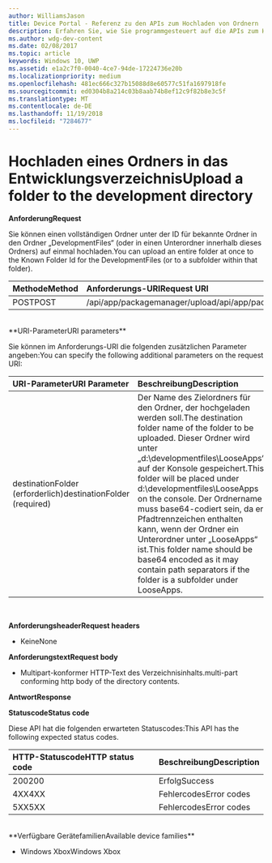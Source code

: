 ```yaml
---
author: WilliamsJason
title: Device Portal - Referenz zu den APIs zum Hochladen von Ordnern
description: Erfahren Sie, wie Sie programmgesteuert auf die APIs zum Hochladen von Ordnern zugreifen.
ms.author: wdg-dev-content
ms.date: 02/08/2017
ms.topic: article
keywords: Windows 10, UWP
ms.assetid: e1a2c7f0-0040-4ce7-94de-17224736e20b
ms.localizationpriority: medium
ms.openlocfilehash: 481ec666c327b15088d8e60577c51fa1697918fe
ms.sourcegitcommit: ed0304b8a214c03b8aab74b8ef12c9f82b8e3c5f
ms.translationtype: MT
ms.contentlocale: de-DE
ms.lasthandoff: 11/19/2018
ms.locfileid: "7284677"
---
```

# <a name="upload-a-folder-to-the-development-directory"></a><span data-ttu-id="368b3-104">Hochladen eines Ordners in das Entwicklungsverzeichnis</span><span class="sxs-lookup"><span data-stu-id="368b3-104">Upload a folder to the development directory</span></span>

**<span data-ttu-id="368b3-105">Anforderung</span><span class="sxs-lookup"><span data-stu-id="368b3-105">Request</span></span>**

<span data-ttu-id="368b3-106">Sie können einen vollständigen Ordner unter der ID für bekannte Ordner in den Ordner „DevelopmentFiles“ (oder in einen Unterordner innerhalb dieses Ordners) auf einmal hochladen.</span><span class="sxs-lookup"><span data-stu-id="368b3-106">You can upload an entire folder at once to the Known Folder Id for the DevelopmentFiles (or to a subfolder within that folder).</span></span>

<span data-ttu-id="368b3-107">Methode</span><span class="sxs-lookup"><span data-stu-id="368b3-107">Method</span></span>      | <span data-ttu-id="368b3-108">Anforderungs-URI</span><span class="sxs-lookup"><span data-stu-id="368b3-108">Request URI</span></span>
:------     | :------
<span data-ttu-id="368b3-109">POST</span><span class="sxs-lookup"><span data-stu-id="368b3-109">POST</span></span> | <span data-ttu-id="368b3-110">/api/app/packagemanager/upload</span><span class="sxs-lookup"><span data-stu-id="368b3-110">/api/app/packagemanager/upload</span></span> 
<br />
**<span data-ttu-id="368b3-111">URI-Parameter</span><span class="sxs-lookup"><span data-stu-id="368b3-111">URI parameters</span></span>**

<span data-ttu-id="368b3-112">Sie können im Anforderungs-URI die folgenden zusätzlichen Parameter angeben:</span><span class="sxs-lookup"><span data-stu-id="368b3-112">You can specify the following additional parameters on the request URI:</span></span>

<span data-ttu-id="368b3-113">URI-Parameter</span><span class="sxs-lookup"><span data-stu-id="368b3-113">URI Parameter</span></span>      | <span data-ttu-id="368b3-114">Beschreibung</span><span class="sxs-lookup"><span data-stu-id="368b3-114">Description</span></span>
:------     | :-----
<span data-ttu-id="368b3-115">destinationFolder (erforderlich)</span><span class="sxs-lookup"><span data-stu-id="368b3-115">destinationFolder  (required)</span></span> | <span data-ttu-id="368b3-116">Der Name des Zielordners für den Ordner, der hochgeladen werden soll.</span><span class="sxs-lookup"><span data-stu-id="368b3-116">The destination folder name of the folder to be uploaded.</span></span> <span data-ttu-id="368b3-117">Dieser Ordner wird unter „d:\developmentfiles\LooseApps“ auf der Konsole gespeichert.</span><span class="sxs-lookup"><span data-stu-id="368b3-117">This folder will be placed under d:\developmentfiles\LooseApps on the console.</span></span> <span data-ttu-id="368b3-118">Der Ordnername muss base64-codiert sein, da er Pfadtrennzeichen enthalten kann, wenn der Ordner ein Unterordner unter „LooseApps“ ist.</span><span class="sxs-lookup"><span data-stu-id="368b3-118">This folder name should be base64 encoded as it may contain path separators if the folder is a subfolder under LooseApps.</span></span>
<br />

**<span data-ttu-id="368b3-119">Anforderungsheader</span><span class="sxs-lookup"><span data-stu-id="368b3-119">Request headers</span></span>**

- <span data-ttu-id="368b3-120">Keine</span><span class="sxs-lookup"><span data-stu-id="368b3-120">None</span></span>

**<span data-ttu-id="368b3-121">Anforderungstext</span><span class="sxs-lookup"><span data-stu-id="368b3-121">Request body</span></span>**

- <span data-ttu-id="368b3-122">Multipart-konformer HTTP-Text des Verzeichnisinhalts.</span><span class="sxs-lookup"><span data-stu-id="368b3-122">multi-part conforming http body of the directory contents.</span></span>

**<span data-ttu-id="368b3-123">Antwort</span><span class="sxs-lookup"><span data-stu-id="368b3-123">Response</span></span>**

**<span data-ttu-id="368b3-124">Statuscode</span><span class="sxs-lookup"><span data-stu-id="368b3-124">Status code</span></span>**

<span data-ttu-id="368b3-125">Diese API hat die folgenden erwarteten Statuscodes:</span><span class="sxs-lookup"><span data-stu-id="368b3-125">This API has the following expected status codes.</span></span>

<span data-ttu-id="368b3-126">HTTP-Statuscode</span><span class="sxs-lookup"><span data-stu-id="368b3-126">HTTP status code</span></span>      | <span data-ttu-id="368b3-127">Beschreibung</span><span class="sxs-lookup"><span data-stu-id="368b3-127">Description</span></span>
:------     | :-----
<span data-ttu-id="368b3-128">200</span><span class="sxs-lookup"><span data-stu-id="368b3-128">200</span></span> | <span data-ttu-id="368b3-129">Erfolg</span><span class="sxs-lookup"><span data-stu-id="368b3-129">Success</span></span>
<span data-ttu-id="368b3-130">4XX</span><span class="sxs-lookup"><span data-stu-id="368b3-130">4XX</span></span> | <span data-ttu-id="368b3-131">Fehlercodes</span><span class="sxs-lookup"><span data-stu-id="368b3-131">Error codes</span></span>
<span data-ttu-id="368b3-132">5XX</span><span class="sxs-lookup"><span data-stu-id="368b3-132">5XX</span></span> | <span data-ttu-id="368b3-133">Fehlercodes</span><span class="sxs-lookup"><span data-stu-id="368b3-133">Error codes</span></span>
<br />
**<span data-ttu-id="368b3-134">Verfügbare Gerätefamilien</span><span class="sxs-lookup"><span data-stu-id="368b3-134">Available device families</span></span>**

* <span data-ttu-id="368b3-135">Windows Xbox</span><span class="sxs-lookup"><span data-stu-id="368b3-135">Windows Xbox</span></span>

